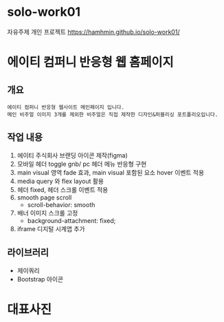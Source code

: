 # solo-work01
자유주제 개인 프로젝트
https://hamhmin.github.io/solo-work01/

# 에이티 컴퍼니 반응형 웹 홈페이지

## 개요
    에이티 컴퍼니 반응형 웹사이트 메인페이지 입니다.
    메인 비주얼 이미지 3개를 제외한 비주얼은 직접 제작한 디자인&퍼블리싱 포트폴리오입니다.

## 작업 내용
1. 에이티 주식회사 브랜딩 아이콘 제작(figma)
2. 모바일 헤더 toggle gnb/ pc 헤더 메뉴 반응형 구현
3. main visual 영역 fade 효과, main visual 포함된 요소 hover 이벤트 적용
4. media query 와 flex layout 활용
5. 헤더 fixed, 헤더 스크롤 이벤트 적용
7. smooth page scroll
    - scroll-behavior: smooth
8.  배너 이미지 스크롤 고정
    - background-attachment: fixed;
9. iframe 디지털 시계앱 추가

## 라이브러리
- 제이쿼리
- Bootstrap 아이콘

# 대표사진
